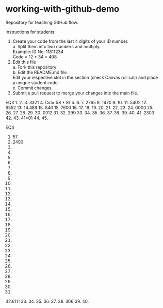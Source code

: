 # working-with-github-demo
Repository for teaching GitHub flow.  

Instructions for students:  
1.  Create your code from the last 4 digits of your ID number.  
    a. Split them into two numbers and multiply.  
        Example: ID No: 11811234  
        Code = 12 * 34 = 408  
2. Edit this file  
   a. Fork this repository  
   b. Edit the README.md file.  
       Edit your respective slot in the section (check Canvas roll call) and place a unique student code.  
   c. Commit changes  
3. Submit a pull request to merge your changes into the main file.  

EQ3
1. 
2.
3. 3321
4. Cid= 58 * 81
5.
6.
7. 2765
8. 1470
9.
10.
11. 5402
12. 6552
13.
14.488
15. 840
15. 7600
16.
17.
18.
19.
20.
21.
22.
23.
24. 0000
25.
26.
27.
28.
29.
30.  0012
31.
32. 299
33.
34.
35.
36.
37.
38.
39.
40.
41. 2303
42.
43. 41*01
44.
45.


EQ4
1. 57
2. 2490
3.
4.
5.
6.
7.
8.
9.
10.
11.
12.
13.
14.
15.
16.
17.
18.
19.
20.
21.
22.
23.
24.
25.
26.
27.
28.
29.
30.
31.
32.6111
33.
34.
35.
36.
37.
38. 306
39.
40.
